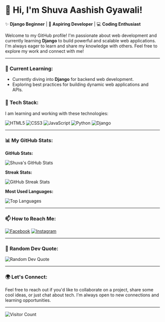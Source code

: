 # 👋 Hi, I'm **Shuva Aashish Gyawali**!

✨ **Django Beginner** | 🚀 **Aspiring Developer** | 💻 **Coding Enthusiast**

Welcome to my GitHub profile! I'm passionate about web development and currently learning **Django** to build powerful and scalable web applications. I'm always eager to learn and share my knowledge with others. Feel free to explore my work and connect with me!

---

### 🌱 **Current Learning:**
- Currently diving into **Django** for backend web development.
- Exploring best practices for building dynamic web applications and APIs.

### 🚀 **Tech Stack:**
I am learning and working with these technologies:

![HTML5](https://img.shields.io/badge/html5-%23E34F26.svg?style=for-the-badge&logo=html5&logoColor=white)
![CSS3](https://img.shields.io/badge/css3-%231572B6.svg?style=for-the-badge&logo=css3&logoColor=white)
![JavaScript](https://img.shields.io/badge/javascript-%23323330.svg?style=for-the-badge&logo=javascript&logoColor=%23F7DF1E)
![Python](https://img.shields.io/badge/python-3670A0?style=for-the-badge&logo=python&logoColor=ffdd54)
![Django](https://img.shields.io/badge/django-%23092E20.svg?style=for-the-badge&logo=django&logoColor=white)

---

### 📊 **My GitHub Stats:**

**GitHub Stats:**

![Shuva's GitHub Stats](https://github-readme-stats.vercel.app/api?username=shuvaaashish&theme=dark&hide_border=true&include_all_commits=true&count_private=true)

**Streak Stats:**

![GitHub Streak Stats](https://streak-stats.demolab.com/?user=shuvaaashish&theme=dark&hide_border=false)

**Most Used Languages:**

![Top Languages](https://github-readme-stats.vercel.app/api/top-langs/?username=shuvaaashish&theme=dark&hide_border=true&include_all_commits=true&count_private=true&layout=compact)

---

### 📫 **How to Reach Me:**

[![Facebook](https://img.shields.io/badge/Facebook-%231877F2.svg?logo=Facebook&logoColor=white)](https://facebook.com/shuvaaashis.gyawali)
[![Instagram](https://img.shields.io/badge/Instagram-%23E4405F.svg?logo=Instagram&logoColor=white)](https://instagram.com/shuva_aashish9/)


---

### 🌟 **Random Dev Quote:**
![Random Dev Quote](https://quotes-github-readme.vercel.app/api?type=vetical&theme=radical)

---

### 🌍 **Let's Connect:**
Feel free to reach out if you'd like to collaborate on a project, share some cool ideas, or just chat about tech. I'm always open to new connections and learning opportunities.

---

![Visitor Count](https://visitcount.itsvg.in/api?id=shuvaaashish&icon=10&color=1)
